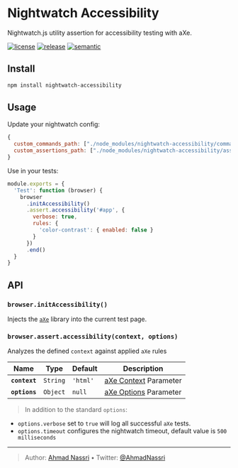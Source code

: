 # Nightwatch Accessibility

Nightwatch.js utility assertion for accessibility testing with aXe.

[![license][license-img]][license-url]
[![release][release-img]][release-url]
[![semantic][semantic-img]][semantic-url]

## Install

``` bash
npm install nightwatch-accessibility
```

## Usage

Update your nightwatch config:

``` js
{
  custom_commands_path: ["./node_modules/nightwatch-accessibility/commands"],
  custom_assertions_path: ["./node_modules/nightwatch-accessibility/assertions"]
}
```

Use in your tests:

``` js
module.exports = {
  'Test': function (browser) {
    browser
      .initAccessibility()
      .assert.accessibility('#app', {
        verbose: true,
        rules: {
          'color-contrast': { enabled: false }
        }
      })
      .end()
  }
}
```

## API

### `browser.initAccessibility()`

Injects the [`aXe`][] library into the current test page.

### `browser.assert.accessibility(context, options)`

Analyzes the defined `context` against applied `aXe` rules

| Name          | Type     | Default  | Description               |
|---------------|----------|----------|---------------------------|
| **`context`** | `String` | `'html'` | [aXe Context][] Parameter |
| **`options`** | `Object` | `null`   | [aXe Options][] Parameter |

> In addition to the standard `options`:

-   `options.verbose` set to `true` will log all successful `aXe` tests.
-   `options.timeout` configures the nightwatch timeout, default value is `500 milliseconds`

  [`aXe`]: https://www.npmjs.com/package/axe-core
  [aXe Context]: https://github.com/dequelabs/axe-core/blob/master/doc/API.md#context-parameter
  [aXe Options]: https://github.com/dequelabs/axe-core/blob/master/doc/API.md#options-parameter

----
> Author: [Ahmad Nassri](https://www.ahmadnassri.com/) &bull;
> Twitter: [@AhmadNassri](https://twitter.com/AhmadNassri)

[license-url]: LICENSE
[license-img]: https://badgen.net/github/license/ahmadnassri/node-nightwatch-accessibility

[release-url]: https://github.com/ahmadnassri/node-nightwatch-accessibility/releases
[release-img]: https://badgen.net/github/release/ahmadnassri/node-nightwatch-accessibility

[semantic-url]: https://github.com/ahmadnassri/node-nightwatch-accessibility/actions?query=workflow%3Arelease
[semantic-img]: https://badgen.net/badge/📦/semantically%20released/blue
